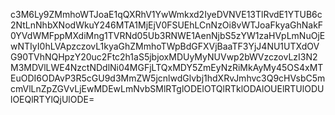 c3M6Ly9ZMmhoWTJoaE1qQXRhV1YwWmkxd2IyeDVNVE13TlRvdE1YTUB6c2NtLnNhbXNodWkuY246MTA1MjEjV0FSUEhLCnNzOi8vWTJoaFkyaGhNakF0YVdWMFppMXdiMng1TVRNd05Ub3RNWE1AenNjbS5zYW1zaHVpLmNuOjEwNTIyI0hLVApzczovL1kyaGhZMmhoTWpBdGFXVjBaaTF3YjJ4NU1UTXdOVG90TVhNQHpzY20uc2Ftc2h1aS5jbjoxMDUyMyNUVwp2bWVzczovLzI3N2M3MDVlLWE4NzctNDdlNi04MGFjLTQxMDY5ZmEyNzRiMkAyMy45OS4xMTEuODI6ODAvP3R5cGU9d3MmZW5jcnlwdGlvbj1hdXRvJmhvc3Q9cHVsbC5mcmVlLnZpZGVvLjEwMDEwLmNvbSMlRTglODElOTQlRTklODAlOUElRTUlODUlOEQlRTYlQjUlODE=
